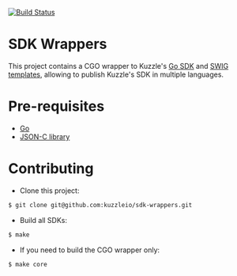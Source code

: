 [![Build Status](https://travis-ci.org/kuzzleio/sdk-go.svg?branch=master)](https://travis-ci.org/kuzzleio/sdk-go)

# SDK Wrappers

This project contains a CGO wrapper to Kuzzle's [Go SDK](https://github.com/kuzzleio/sdk-go) and [SWIG templates](http://www.swig.org/), allowing to publish Kuzzle's SDK in multiple languages.

# Pre-requisites

* [Go](https://golang.org/doc/install)
* [JSON-C library](https://github.com/json-c/json-c#install-using-apt-eg-ubuntu-16042-lts)

# Contributing

* Clone this project:

```sh
$ git clone git@github.com:kuzzleio/sdk-wrappers.git
```

* Build all SDKs:

```sh
$ make
```

* If you need to build the CGO wrapper only:

```sh
$ make core
```
